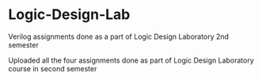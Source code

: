 # Logic-Design-Lab
Verilog assignments done as a part of Logic Design Laboratory 2nd semester

Uploaded all the four assignments done as part of Logic Design Laboratory course in second semester
